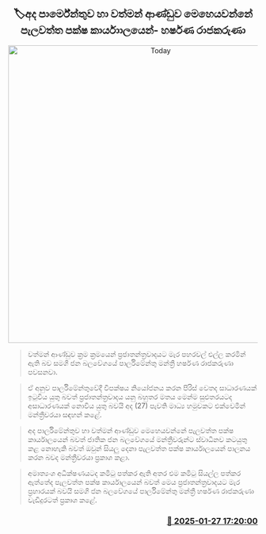 <p align='center'><b><h2 align='center' title='Today's Parliament and the current government are run from the Pelawatte party office - Harshana Rajakaruna'>🏷අද පාර්මේන්තුව හා වත්මන් ආණ්ඩුව මෙහෙයවන්නේ පැලවත්ත පක්ෂ කාර්යාාලයෙන්- හර්ෂණ රාජකරුණා</h2></b></p>
<p align='center'><img src='https://helakuru.sgp1.cdn.digitaloceanspaces.com/esana/images/lib/harshana-rajakaruna-media-nn.jpg' width='600' alt='Today's Parliament and the current government are run from the Pelawatte party office - Harshana Rajakaruna'></p>

> වත්මන් ආණ්ඩුව ක්‍ර​ම ක්‍රමයෙන් ප්‍රජාතන්ත්‍රවාදයට මැර පහරවල් එල්ල කරමින් ඇති බව සමගි ජන බලවේගයේ පාර්ලිමේන්තු මන්ත්‍රී හර්ෂණ රාජකරුණා පවසනවා.

> ඒ අනුව පාර්ලිමේන්තුවේදී විපක්ෂය නියෝජනය කරන පිරිස් වෙතද සාධාරණයක් ඉටුවිය යුතු බවත් ප්‍රජාතන්ත්‍රවාදය යනු බහුතර මතය මෙන්ම සුළුතරයටද අසාධාරණයක් නොවිය යුතු බවයි අද (27) පැවති මාධ්‍ය හමුවකට එක්වෙමින් මන්ත්‍රීවරයා සඳහන් කළේ.

> අද පාර්ලිමේන්තු​ව හා වත්මන් ආණ්ඩුව මෙහෙයවන්නේ පැලවත්ත පක්ෂ කාර්යාලයෙන් බවත් ජාතික ජන බලවේගයේ මන්ත්‍රීවරුන්ට ස්වාධීනව කටයුතු කළ නොහැකි බවත් ඔවුන් සියලු දෙනා පැලවත්ත පක්ෂ කාර්යාලයෙන් පාලනය කරන බවද මන්ත්‍රීවරයා ප්‍රකාශ කළා.

> අමාත්‍යංශ අධීක්ෂණයටද කමිටු පත්කර ඇති අතර එම කමිටු සියල්ල පත්කර ඇත්තේද පැලවත්ත පක්ෂ කාර්යාලයෙන් බවත් මෙය ප්‍රජාතන්ත්‍රවාදයට මැර ප්‍රහාරයක් බවයි සමගි ජන බලවේගයේ පාර්ලිමේන්තු මන්ත්‍රී හර්ෂණ රාජකරුණා වැඩිදුරටත් ප්‍රකාශ කළේ. 



<h3 align='right'><a href='https://www.helakuru.lk/esana/p/106927/'>📅 2025-01-27 17:20:00</a></h3>
